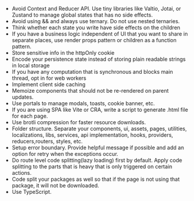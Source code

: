 - Avoid Context and Reducer API. Use tiny libraries like Valtio, Jotai, or Zustand to manage global states that has no side effects.
- Avoid using && and always use ternary. Do not use nested ternaries.
- Think whether each state you write have side effects on the children
- If you have a business logic independent of UI that you want to share in separate places, use render props pattern or children as a function pattern.
- Store sensitive info in the httpOnly cookie
- Encode your persistence state instead of storing plain readable strings in local storage
- If you have any computation that is synchronous and blocks main thread, opt in for web workers
- Implement client side caching
- Memoize components that should not be re-rendered on parent updates.
- Use portals to manage modals, toasts, cookie banner, etc.
- If you are using SPA like Vite or CRA, write a script to generate .html file for each page.
- Use brotli compression for faster resource downloads.
- Folder structure. Separate your components, ui, assets, pages, utilities, localizations, libs, services, api implementation, hooks, providers, reducers,routers, styles, etc.
- Setup error boundary. Provide helpful message if possible and add an option for retry when the exceptions occur.
- Do route level code splitting(lazy loading) first by default. Apply code splitting to the parts that is heavy that is only triggered on certain actions.
- Code split your packages as well so that if the page is not using that package, it will not be downloaded.
- Use TypeScript.
